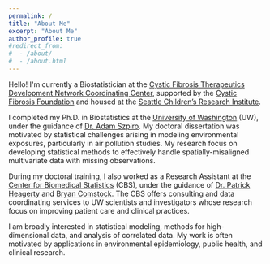 ```yaml
---
permalink: /
title: "About Me"
excerpt: "About Me"
author_profile: true
#redirect_from: 
#  - /about/
#  - /about.html
---
```


Hello! I'm currently a Biostatistician at the [Cystic Fibrosis Therapeutics Development Network Coordinating Center](https://www.cff.org/Research/Researcher-Resources/Therapeutics-Development-Network/Working-with-the-TDN/Introduction-to-the-Therapeutics-Development-Network/), supported by the [Cystic Fibrosis Foundation](https://www.cff.org/) and housed at the [Seattle Children’s Research Institute](https://www.seattlechildrens.org/research/).

I completed my Ph.D. in Biostatistics at the [University of Washington](https://www.biostat.washington.edu/) (UW), under the guidance of [Dr. Adam Szpiro](https://sites.google.com/uw.edu/adamszpiro/home). My doctoral dissertation was motivated by statistical challenges arising in modeling environmental exposures, particularly in air pollution studies. My research focus on developing statistical methods to effectively handle spatially-misaligned multivariate data with missing observations. 

During my doctoral training, I also worked as a Research Assistant at the [Center for Biomedical Statistics](https://www.biostat.washington.edu/research/centers/cbs) (CBS), under the guidance of [Dr. Patrick Heagerty](https://www.biostat.washington.edu/people/patrick-heagerty) and [Bryan Comstock](https://www.biostat.washington.edu/user/37). The CBS offers consulting and data coordinating services to UW scientists and investigators whose research focus on improving patient care and clinical practices. 

I am broadly interested in statistical modeling, methods for high-dimensional data, and analysis of correlated data. My work is often motivated by applications in environmental epidemiology, public health, and clinical research.


